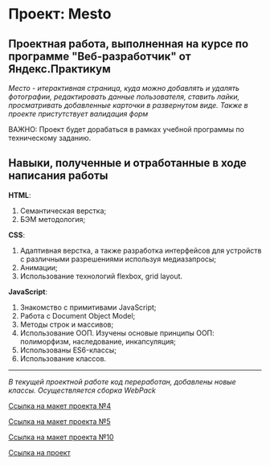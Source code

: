 # Проект: Mesto

## Проектная работа, выполненная на курсе по программе "Веб-разработчик" от Яндекс.Практикум  

*Место - итерактивная страница, куда можно добавлять и удалять фотографии, редактировать данные пользователя, ставить лайки, просматривать добавленные карточки в развернутом виде. Также в проекте пристутствует валидация форм*

ВАЖНО: Проект будет дорабаться в рамках учебной программы по техническому заданию. 

## Навыки, полученные и отработанные в ходе написания работы

__HTML__:
1. Семантическая верстка;
2. БЭМ методология;

__CSS__:
1. Адаптивная верстка, а также разработка интерфейсов для устройств с различными разрешениями используя медиазапросы;
2. Анимации;
3. Использование технологий flexbox, grid layout.

__JavaScript__:
1. Знакомство с примитивами JavaScript;
2. Работа с Document Object Model;
3. Методы строк и массивов;
4. Использование ООП. Изучены основые принципы ООП: полиморфизм, наследование, инкапсуляция;
5. Использованы ES6-классы;
6. Использование классов.
_______

*В текущей проектной работе код переработан, добавлены новые классы. Осуществляется сборка WebPack*
   
[Ссылка на макет проекта №4](https://www.figma.com/file/2cn9N9jSkmxD84oJik7xL7/JavaScript.-Sprint-4?node-id=0%3A1)

[Ссылка на макет проекта №5](https://www.figma.com/file/bjyvbKKJN2naO0ucURl2Z0/JavaScript.-Sprint-5?node-id=0%3A1&t=BshfGKixMYWLbeGz-0)

[Ссылка на макет проекта №10](https://www.figma.com/file/PSdQFRHoxXJFs2FH8IXViF/JavaScript.-Sprint-9?node-id=0%3A1&t=VdQoSDvVVRKauxVw-0)

[Ссылка на проект](https://chill-peppa.github.io/mesto/index.html)



